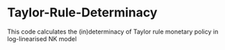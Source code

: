 # Taylor-Rule-Determinacy
This code calculates the (in)determinacy of Taylor rule monetary policy in log-linearised NK model 
